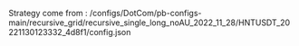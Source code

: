 Strategy come from : /configs/DotCom/pb-configs-main/recursive_grid/recursive_single_long_noAU_2022_11_28/HNTUSDT_20221130123332_4d8f1/config.json
